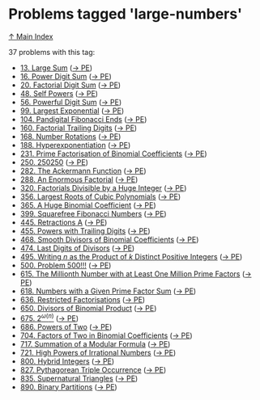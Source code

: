 # Problems tagged 'large-numbers'

[↑ Main Index](../README.md)

37 problems with this tag:

- [13. Large Sum](../problems/13.md) ([→ PE](https://projecteuler.net/problem=13))
- [16. Power Digit Sum](../problems/16.md) ([→ PE](https://projecteuler.net/problem=16))
- [20. Factorial Digit Sum](../problems/20.md) ([→ PE](https://projecteuler.net/problem=20))
- [48. Self Powers](../problems/48.md) ([→ PE](https://projecteuler.net/problem=48))
- [56. Powerful Digit Sum](../problems/56.md) ([→ PE](https://projecteuler.net/problem=56))
- [99. Largest Exponential](../problems/99.md) ([→ PE](https://projecteuler.net/problem=99))
- [104. Pandigital Fibonacci Ends](../problems/104.md) ([→ PE](https://projecteuler.net/problem=104))
- [160. Factorial Trailing Digits](../problems/160.md) ([→ PE](https://projecteuler.net/problem=160))
- [168. Number Rotations](../problems/168.md) ([→ PE](https://projecteuler.net/problem=168))
- [188. Hyperexponentiation](../problems/188.md) ([→ PE](https://projecteuler.net/problem=188))
- [231. Prime Factorisation of Binomial Coefficients](../problems/231.md) ([→ PE](https://projecteuler.net/problem=231))
- [250. $250250$](../problems/250.md) ([→ PE](https://projecteuler.net/problem=250))
- [282. The Ackermann Function](../problems/282.md) ([→ PE](https://projecteuler.net/problem=282))
- [288. An Enormous Factorial](../problems/288.md) ([→ PE](https://projecteuler.net/problem=288))
- [320. Factorials Divisible by a Huge Integer](../problems/320.md) ([→ PE](https://projecteuler.net/problem=320))
- [356. Largest Roots of Cubic Polynomials](../problems/356.md) ([→ PE](https://projecteuler.net/problem=356))
- [365. A Huge Binomial Coefficient](../problems/365.md) ([→ PE](https://projecteuler.net/problem=365))
- [399. Squarefree Fibonacci Numbers](../problems/399.md) ([→ PE](https://projecteuler.net/problem=399))
- [445. Retractions A](../problems/445.md) ([→ PE](https://projecteuler.net/problem=445))
- [455. Powers with Trailing Digits](../problems/455.md) ([→ PE](https://projecteuler.net/problem=455))
- [468. Smooth Divisors of Binomial Coefficients](../problems/468.md) ([→ PE](https://projecteuler.net/problem=468))
- [474. Last Digits of Divisors](../problems/474.md) ([→ PE](https://projecteuler.net/problem=474))
- [495. Writing $n$ as the Product of $k$ Distinct Positive Integers](../problems/495.md) ([→ PE](https://projecteuler.net/problem=495))
- [500. Problem 500!!!](../problems/500.md) ([→ PE](https://projecteuler.net/problem=500))
- [615. The Millionth Number with at Least One Million Prime Factors](../problems/615.md) ([→ PE](https://projecteuler.net/problem=615))
- [618. Numbers with a Given Prime Factor Sum](../problems/618.md) ([→ PE](https://projecteuler.net/problem=618))
- [636. Restricted Factorisations](../problems/636.md) ([→ PE](https://projecteuler.net/problem=636))
- [650. Divisors of Binomial Product](../problems/650.md) ([→ PE](https://projecteuler.net/problem=650))
- [675. $2^{\omega(n)}$](../problems/675.md) ([→ PE](https://projecteuler.net/problem=675))
- [686. Powers of Two](../problems/686.md) ([→ PE](https://projecteuler.net/problem=686))
- [704. Factors of Two in Binomial Coefficients](../problems/704.md) ([→ PE](https://projecteuler.net/problem=704))
- [717. Summation of a Modular Formula](../problems/717.md) ([→ PE](https://projecteuler.net/problem=717))
- [721. High Powers of Irrational Numbers](../problems/721.md) ([→ PE](https://projecteuler.net/problem=721))
- [800. Hybrid Integers](../problems/800.md) ([→ PE](https://projecteuler.net/problem=800))
- [827. Pythagorean Triple Occurrence](../problems/827.md) ([→ PE](https://projecteuler.net/problem=827))
- [835. Supernatural Triangles](../problems/835.md) ([→ PE](https://projecteuler.net/problem=835))
- [890. Binary Partitions](../problems/890.md) ([→ PE](https://projecteuler.net/problem=890))
